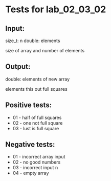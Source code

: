 # Tests for lab_02_03_02


## Input:
size_t: n
double: elements

size of array and number of elements

## Output:
double: elements of new array

elements this out full squares


## Positive tests:
- 01 - half of full squares
- 02 - one not full square
- 03 - lust is full square


## Negative tests:
- 01 - incorrect array input
- 02 - no good numbers
- 03 - incorrect input n
- 04 - empty array